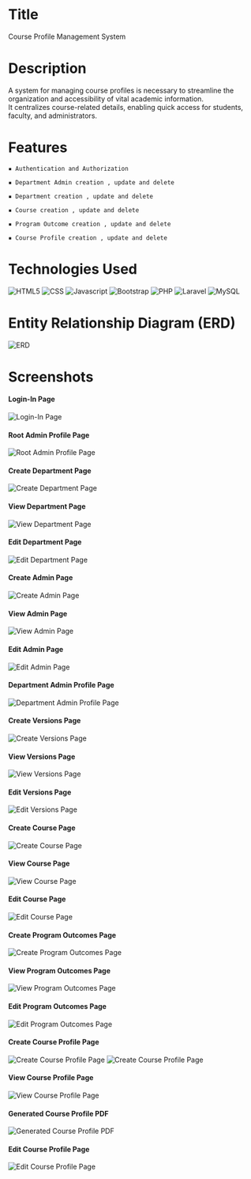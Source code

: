# Title
Course Profile Management System

# Description
A system for managing course profiles is necessary to streamline the organization and accessibility of vital academic information.<br>
It centralizes course-related details, enabling quick access for students, faculty, and administrators.

# Features

`▪ Authentication and Authorization`
  
`▪ Department Admin creation , update and delete`

`▪ Department creation , update and delete`

`▪ Course creation , update and delete`

`▪ Program Outcome creation , update and delete`

`▪ Course Profile creation , update and delete`

# Technologies Used
![HTML5](https://img.shields.io/badge/HTML5-E34F26?style=for-the-badge&logo=html5&logoColor=white)
![CSS](https://img.shields.io/badge/CSS3-1572B6?style=for-the-badge&logo=css3&logoColor=white)
![Javascript](https://img.shields.io/badge/JavaScript-323330?style=for-the-badge&logo=javascript&logoColor=F7DF1E)
![Bootstrap](https://img.shields.io/badge/Bootstrap-563D7C?style=for-the-badge&logo=bootstrap&logoColor=white)
![PHP](https://img.shields.io/badge/PHP-777BB4?style=for-the-badge&logo=php&logoColor=white)
![Laravel](https://img.shields.io/badge/Laravel-FF2D20?style=for-the-badge&logo=laravel&logoColor=white)
![MySQL](https://img.shields.io/badge/MySQL-005C84?style=for-the-badge&logo=mysql&logoColor=white)

# Entity Relationship Diagram (ERD)
![ERD](https://github.com/Aparup-Dhar/Course-Profile-Management-System/blob/b889900a5399bfdad8c44ffe5c7beead54f63164/screenshots/Screenshot%202024-11-11%20134022.png)

# Screenshots
#### Login-In Page
![Login-In Page](https://github.com/Aparup-Dhar/Course-Profile-Management-System/blob/b889900a5399bfdad8c44ffe5c7beead54f63164/screenshots/Screenshot%202024-11-11%20132050.png)
#### Root Admin Profile Page
![Root Admin Profile Page](https://github.com/Aparup-Dhar/Course-Profile-Management-System/blob/b889900a5399bfdad8c44ffe5c7beead54f63164/screenshots/Screenshot%202024-11-11%20132212.png)
#### Create Department Page
![Create Department Page](https://github.com/Aparup-Dhar/Course-Profile-Management-System/blob/b889900a5399bfdad8c44ffe5c7beead54f63164/screenshots/Screenshot%202024-11-11%20132249.png)
#### View Department Page
![View Department Page](https://github.com/Aparup-Dhar/Course-Profile-Management-System/blob/b889900a5399bfdad8c44ffe5c7beead54f63164/screenshots/Screenshot%202024-11-11%20132313.png)
#### Edit Department Page
![Edit Department Page](https://github.com/Aparup-Dhar/Course-Profile-Management-System/blob/b889900a5399bfdad8c44ffe5c7beead54f63164/screenshots/Screenshot%202024-11-11%20132334.png)
#### Create Admin Page
![Create Admin Page](https://github.com/Aparup-Dhar/Course-Profile-Management-System/blob/b889900a5399bfdad8c44ffe5c7beead54f63164/screenshots/Screenshot%202024-11-11%20132839.png)
#### View Admin Page
![View Admin Page](https://github.com/Aparup-Dhar/Course-Profile-Management-System/blob/b889900a5399bfdad8c44ffe5c7beead54f63164/screenshots/Screenshot%202024-11-11%20132854.png)
#### Edit Admin Page
![Edit Admin Page](https://github.com/Aparup-Dhar/Course-Profile-Management-System/blob/b889900a5399bfdad8c44ffe5c7beead54f63164/screenshots/Screenshot%202024-11-11%20132912.png)
#### Department Admin Profile Page
![Department Admin Profile Page](https://github.com/Aparup-Dhar/Course-Profile-Management-System/blob/b889900a5399bfdad8c44ffe5c7beead54f63164/screenshots/Screenshot%202024-11-11%20133137.png)
#### Create Versions Page
![Create Versions Page](https://github.com/Aparup-Dhar/Course-Profile-Management-System/blob/b889900a5399bfdad8c44ffe5c7beead54f63164/screenshots/Screenshot%202024-11-11%20133155.png)
#### View Versions Page
![View Versions Page](https://github.com/Aparup-Dhar/Course-Profile-Management-System/blob/b889900a5399bfdad8c44ffe5c7beead54f63164/screenshots/Screenshot%202024-11-11%20133206.png)
#### Edit Versions Page
![Edit Versions Page](https://github.com/Aparup-Dhar/Course-Profile-Management-System/blob/b889900a5399bfdad8c44ffe5c7beead54f63164/screenshots/Screenshot%202024-11-11%20133224.png)
#### Create Course Page
![Create Course Page](https://github.com/Aparup-Dhar/Course-Profile-Management-System/blob/b889900a5399bfdad8c44ffe5c7beead54f63164/screenshots/Screenshot%202024-11-11%20133317.png)
#### View Course Page
![View Course Page](https://github.com/Aparup-Dhar/Course-Profile-Management-System/blob/b889900a5399bfdad8c44ffe5c7beead54f63164/screenshots/Screenshot%202024-11-11%20133455.png)
#### Edit Course Page
![Edit Course Page](https://github.com/Aparup-Dhar/Course-Profile-Management-System/blob/b889900a5399bfdad8c44ffe5c7beead54f63164/screenshots/Screenshot%202024-11-11%20133507.png)
#### Create Program Outcomes Page
![Create Program Outcomes Page](https://github.com/Aparup-Dhar/Course-Profile-Management-System/blob/b889900a5399bfdad8c44ffe5c7beead54f63164/screenshots/Screenshot%202024-11-11%20133603.png)
#### View Program Outcomes Page
![View Program Outcomes Page](https://github.com/Aparup-Dhar/Course-Profile-Management-System/blob/b889900a5399bfdad8c44ffe5c7beead54f63164/screenshots/Screenshot%202024-11-11%20133620.png)
#### Edit Program Outcomes Page
![Edit Program Outcomes Page](https://github.com/Aparup-Dhar/Course-Profile-Management-System/blob/b889900a5399bfdad8c44ffe5c7beead54f63164/screenshots/Screenshot%202024-11-11%20133628.png)
#### Create Course Profile Page
![Create Course Profile Page](https://github.com/Aparup-Dhar/Course-Profile-Management-System/blob/b889900a5399bfdad8c44ffe5c7beead54f63164/screenshots/Screenshot%202024-11-11%20133831.png)
![Create Course Profile Page](https://github.com/Aparup-Dhar/Course-Profile-Management-System/blob/b889900a5399bfdad8c44ffe5c7beead54f63164/screenshots/Screenshot%202024-11-11%20133858.png)
#### View Course Profile Page
![View Course Profile Page](https://github.com/Aparup-Dhar/Course-Profile-Management-System/blob/b889900a5399bfdad8c44ffe5c7beead54f63164/screenshots/Screenshot%202024-11-11%20133911.png)
#### Generated Course Profile PDF
![Generated Course Profile PDF](https://github.com/Aparup-Dhar/Course-Profile-Management-System/blob/b889900a5399bfdad8c44ffe5c7beead54f63164/screenshots/Screenshot%202024-11-11%20134001.png)
#### Edit Course Profile Page
![Edit Course Profile Page](https://github.com/Aparup-Dhar/Course-Profile-Management-System/blob/b889900a5399bfdad8c44ffe5c7beead54f63164/screenshots/Screenshot%202024-11-11%20134021.png)
